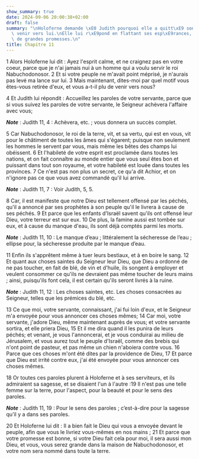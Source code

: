```yaml
---
show_summary: true
date: 2024-09-06 20:00:38+02:00
draft: false
summary: "\nHoloferne demande \xE0 Judith pourquoi elle a quitt\xE9 son peuple pour\
  \ venir vers lui.\nElle lui r\xE9pond en flattant ses esp\xE9rances, et il lui fait\
  \ de grandes promesses.\n"
title: Chapitre 11
---
```





1 Alors Holoferne lui dit : Ayez l'esprit calme, et ne craignez pas en votre coeur, parce que je n'ai jamais nui à un homme qui a voulu servir le roi Nabuchodonosor. 2 Et si votre peuple ne m'avait point méprisé, je n'aurais pas levé ma lance sur lui. 3 Mais maintenant, dites-moi par quel motif vous êtes-vous retirée d'eux, et vous a-t-il plu de venir vers nous?


4 Et Judith lui répondit : Accueillez les paroles de votre servante, parce que si vous suivez les paroles de votre servante, le Seigneur achèvera l'affaire avec vous;

***Note*** :  Judith 11, 4 : Achèvera, etc. ; vous donnera un succès complet.

5 Car Nabuchodonosor, le roi de la terre, vit, et sa vertu, qui est en vous, vit pour le châtiment de toutes les âmes qui s'égarent; puisque non seulement les hommes le servent par vous, mais même les bêtes des champs lui obéissent. 6 Et l'habileté de votre esprit est proclamée dans toutes les nations, et on fait connaître au monde entier que vous seul êtes bon et puissant dans tout son royaume, et votre habileté est louée dans toutes les provinces. 7 Ce n'est pas non plus un secret, ce qu'a dit Achior, et on n'ignore pas ce que vous avez commandé qu'il lui arrive.

***Note*** :  Judith 11, 7 : Voir Judith, 5, 5.

8 Car, il est manifeste que notre Dieu est tellement offensé par les péchés, qu'il a annoncé par ses prophètes à son peuple qu'il le livrera à cause de ses péchés. 9 Et parce que les enfants d'Israël savent qu'ils ont offensé leur Dieu, votre terreur est sur eux. 10 De plus, la famine aussi est tombée sur eux, et à cause du manque d'eau, ils sont déjà comptés parmi les morts.

***Note*** :  Judith 11, 10 : Le manque d’eau ; littéralement la sécheresse de l’eau ; ellipse pour, la sécheresse produite par le manque d’eau.

11 Enfin ils s'apprêtent même à tuer leurs bestiaux, et à en boire le sang. 12 Et quant aux choses saintes du Seigneur leur Dieu, que Dieu a ordonné de ne pas toucher, en fait de blé, de vin et d'huile, ils songent à employer et veulent consommer ce qu'ils ne devraient pas même toucher de leurs mains ; ainsi, puisqu'ils font cela, il est certain qu'ils seront livrés à la ruine.

***Note*** :  Judith 11, 12 : Les choses saintes, etc. Les choses consacrées au Seigneur, telles que les prémices du blé, etc.

13 Ce que moi, votre servante, connaissant, j'ai fui loin d'eux, et le Seigneur m'a envoyée pour vous annoncer ces choses mêmes; 14 Car moi, votre servante, j'adore Dieu, même maintenant auprès de vous; et votre servante sortira, et elle priera Dieu, 15 Et il me dira quand il les punira de leurs péchés; et venant, je vous l'annoncerai, et je vous conduirai au milieu de Jérusalem, et vous aurez tout le peuple d'Israël, comme des brebis qui n'ont point de pasteur, et pas même un chien n'aboiera contre vous. 16 Parce que ces choses m'ont été dites par la providence de Dieu, 17 Et parce que Dieu est irrité contre eux, j'ai été envoyée pour vous annoncer ces choses mêmes.


18 Or toutes ces paroles plurent à Holoferne et à ses serviteurs, et ils admiraient sa sagesse, et se disaient l'un à l'autre :19 Il n'est pas une telle femme sur la terre, pour l'aspect, pour la beauté et pour le sens des paroles.

***Note*** :  Judith 11, 19 : Pour le sens des paroles ; c’est-à-dire pour la sagesse qu’il y a dans ses paroles.

20 Et Holoferne lui dit : Il a bien fait le Dieu qui vous a envoyée devant le peuple, afin que vous le livriez vous-mêmes en nos mains ; 21 Et parce que votre promesse est bonne, si votre Dieu fait cela pour moi, il sera aussi mon Dieu, et vous, vous serez grande dans la maison de Nabuchodonosor, et votre nom sera nommé dans toute la terre.

